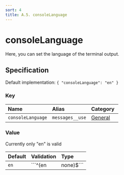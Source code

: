 ```yaml
---
sort: 4
title: A.5. consoleLanguage
---
```


# consoleLanguage

Here, you can set the language of the terminal output.


## Specification

Default implementation: ```{ "consoleLanguage": "en" }```

### Key

| **Name** | **Alias** | **Category** |  
|:--|:--|:--|
| ```consoleLanguage``` | ```messages__use``` | [General](../options/#general) |

### Value

Currently only "en" is valid

| **Default** | **Validation** | **Type** |
|:--|:--|:--|
| ```en``` | ```^(en|none)$``` | ```string``` |

